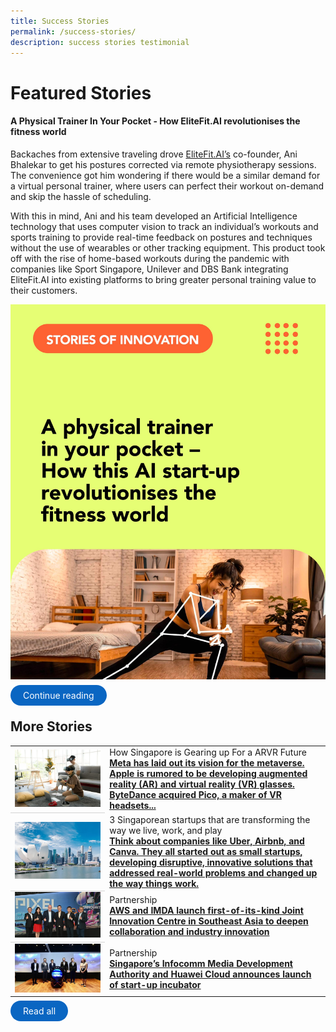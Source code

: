 ```yaml
---
title: Success Stories
permalink: /success-stories/
description: success stories testimonial
---
```

# Featured Stories

#### A Physical Trainer In Your Pocket - How EliteFit.AI revolutionises the fitness world

Backaches from extensive traveling drove [EliteFit.AI’s](https://elitefitforyou.com/home) co-founder, Ani Bhalekar to get his postures corrected via remote physiotherapy sessions. The convenience got him wondering if there would be a similar demand for a virtual personal trainer, where users can perfect their workout on-demand and skip the hassle of scheduling. 

With this in mind, Ani and his team developed an Artificial Intelligence technology that uses computer vision to track an individual’s workouts and sports training to provide real-time feedback on postures and techniques without the use of wearables or other tracking equipment. This product took off with the rise of home-based workouts during the pandemic with companies like Sport Singapore, Unilever and DBS Bank integrating EliteFit.AI into existing platforms to bring greater personal training value to their customers.

![](/images/Success%20stories/Stories%20of%20Innovation/EliteFit/EliteFit_1.jpg)


<a href="/stories/stories-of-innovation-elitefit/" target="_blank" style="background-color: #0A66C2; color: white; text-decoration: none; border-radius: 100px; padding-left: 20px; padding-right: 20px; padding-top:8px; padding-bottom:8px">Continue reading</a>



## More Stories

<table>
		<tr>
		<td style="width:30%; vertical-align:middle; border-bottom: 0.75px solid lightgrey">
			<img src="/images/Success%20stories/ARVR%20advertorial.png">
		</td>
		<td style="vertical-align:middle; ">How Singapore is Gearing up For a ARVR Future
			<br><b><a href="/stories/how-singapore-is-gearing-up-for-an-ar-vr-future/" target="_blank">Meta has laid out its vision for the metaverse. Apple is rumored to be developing augmented reality (AR) and virtual reality (VR) glasses. ByteDance acquired Pico, a maker of VR headsets...</a></b>
		</td>
    </tr>
	<tr>
	<tr>
		<td style="width:30%; vertical-align:middle; border-bottom: 0.75px solid lightgrey">
			<img src="/images/Success%20stories/PIXEL%20x%20EED%20.jpg">
		</td>
		<td style="vertical-align:middle; ">3  Singaporean startups that are transforming the way we live, work, and play
			<br><b><a href="/stories/pixel-incubatee-eed/" target="_blank">Think about companies like Uber, Airbnb, and Canva. They all started out as small startups, developing disruptive, innovative solutions that addressed real-world problems and changed up the way things work.</a></b>
		</td>
    </tr>
	<tr>
		<td style="width:30%; vertical-align:middle; border-bottom: 0.75px solid lightgrey">
			<img src="/images/Success%20stories/AWS%20JIC.jpg">
		</td>
		<td style="vertical-align:middle; ">Partnership
			<br><b><a href="/stories/aws-jic/" target="_blank">AWS and IMDA launch first-of-its-kind Joint Innovation Centre in Southeast Asia to deepen collaboration and industry innovation</a></b>
		</td>
    </tr>
		<tr>
		<td style="width:30%; vertical-align:middle;">
			<img src="/images/Success%20stories/Huawei%20spark%20incubator%20programme%20.jpg">
		</td>
		<td style="vertical-align:middle;">Partnership
			<br><b><a href="/stories/pixel-huawei-spark-incubation/" target="_blank">Singapore’s Infocomm Media Development Authority and Huawei Cloud announces launch of start-up incubator</a></b>
		</td>
    </tr>
</table>

<a href="https://pixel.imda.gov.sg/stories/stories-of-innovation-elitefit/" style="background-color: #0A66C2; color: white; text-decoration: none; border-radius: 100px; padding-left: 20px; padding-right: 20px; padding-top:8px; padding-bottom:8px">Read all</a>